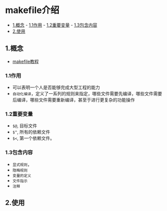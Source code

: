 # makefile介绍

<!-- vim-markdown-toc Marked -->

* [1.概念](#1.概念)
        - [1.1作用](#1.1作用)
        - [1.2重要变量](#1.2重要变量)
        - [1.3包含内容](#1.3包含内容)
* [2.使用](#2.使用)

<!-- vim-markdown-toc -->

## 1.概念

- [makefile教程](https://blog.csdn.net/weixin_38391755/article/details/80380786)

### 1.1作用

- 可以表明一个人是否能够完成大型工程的能力
- `自动化编译`，定义了一系列的规则来指定，哪些文件需要先编译，哪些文件需要后编译，哪些文件需要重新编译，甚至于进行更复杂的功能操作

### 1.2重要变量

- `$@`, 目标文件
- `$^`, 所有的依赖文件
- `$<`, 第一个依赖文件。

### 1.3包含内容

- `显式规则`，
- `隐晦规则`
- `变量的定义`
- `文件指示`
- `注释`

## 2.使用
